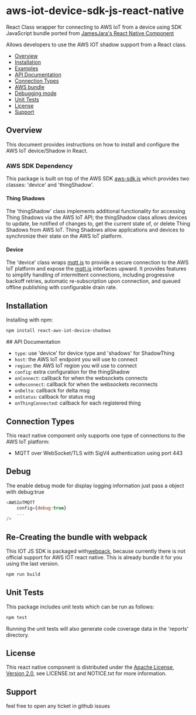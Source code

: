 # aws-iot-device-sdk-js-react-native

React Class wrapper for connecting to AWS IoT from a device using SDK JavaScript bundle ported from [JamesJara's React Native Component](https://www.npmjs.com/package/react-native-aws-iot-device-shadows)

Allows developers to use the AWS IOT shadow support from a React class.

- [Overview](#overview)
- [Installation](#install)
- [Examples](#examples)
- [API Documentation](#api)
- [Connection Types](#connections)
- [AWS bundle](#bundle)
- [Debugging mode](#debug)
- [Unit Tests](#unittests)
- [License](#license)
- [Support](#support)

<a name="overview"></a>

## Overview

This document provides instructions on how to install and configure the AWS
IoT device/Shadow in React.

### AWS SDK Dependency

This package is built on top of the AWS SDK [aws-sdk.js](https://github.com/aws/aws-iot-device-sdk-js) which provides two classes: 'device'
and 'thingShadow'.

#### Thing Shadows

The 'thingShadow' class implements additional functionality for accessing Thing Shadows via the AWS IoT
API; the thingShadow class allows devices to update, be notified of changes to,
get the current state of, or delete Thing Shadows from AWS IoT. Thing
Shadows allow applications and devices to synchronize their state on the AWS IoT platform.

#### Device

The 'device' class wraps [mqtt.js](https://github.com/mqttjs/MQTT.js/blob/master/README.md) to provide a
secure connection to the AWS IoT platform and expose the [mqtt.js](https://github.com/mqttjs/MQTT.js/blob/master/README.md) interfaces upward. It provides features to simplify handling of intermittent connections, including progressive backoff retries, automatic re-subscription upon connection, and queued offline publishing with configurable drain rate.

<a name="install"></a>

## Installation

Installing with npm:

```sh
npm install react-aws-iot-device-shadows
```

<a name="api"></a>
## API Documentation

- `type`: use 'device' for device type and 'shadows' for ShadowThing
- `host`: the AWS IoT endpoint you will use to connect
- `region`: the AWS IoT region you will use to connect
- `config`: extra configuration for the thingShadow
- `onConnect`: callback for when the websockets connects
- `onReconnect`: callback for when the websockets reconnects
- `onDelta`: callback for delta msg
- `onStatus`: callback for status msg
- `onThingConnected`: callback for each registered thing

<a name="connections"></a>

## Connection Types

This react native component only supports one type of connections to the AWS IoT platform:

- MQTT over WebSocket/TLS with SigV4 authentication using port 443

<a name="debug"></a>

## Debug

The enable debug mode for display logging information just pass a object with debug:true

```js
<AWSIoTMQTT
    config={debug:true}
    ...
/>
```

<a name="bundle"></a>

## Re-Creating the bundle with webpack

This IOT JS SDK is packaged with[webpack](https://webpack.js.org/), because currently there is not official support for AWS IOT react native. This is already bundle it for you using the last version.

```sh
npm run build
```

<a name="unittests"></a>

## Unit Tests

This package includes unit tests which can be run as follows:

```sh
npm test
```

Running the unit tests will also generate code coverage data in the 'reports'
directory.

<a name="license"></a>

## License

This react native component is distributed under the [Apache License, Version 2.0](http://www.apache.org/licenses/LICENSE-2.0), see LICENSE.txt and NOTICE.txt for more information.

<a name="suport"></a>

## Support

feel free to open any ticket in github issues
